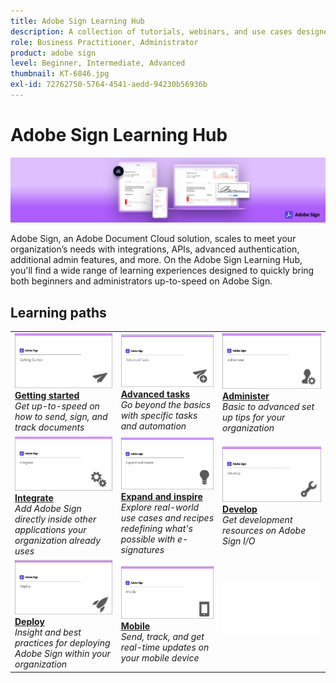```yaml
---
title: Adobe Sign Learning Hub
description: A collection of tutorials, webinars, and use cases designed to quickly bring both beginners and administrators up-to-speed on Adobe Sign
role: Business Practitioner, Administrator
product: adobe sign
level: Beginner, Intermediate, Advanced
thumbnail: KT-6846.jpg
exl-id: 72762750-5764-4541-aedd-94230b56936b
---
```

# Adobe Sign Learning Hub

![Adobe Sign Hero Image](assets/Hero_Sign.jpg)

Adobe Sign, an Adobe Document Cloud solution, scales to meet your organization’s needs with integrations, APIs, advanced authentication, additional admin features, and more. On the Adobe Sign Learning Hub, you'll find a wide range of learning experiences designed to quickly bring both beginners and administrators up-to-speed on Adobe Sign.

## Learning paths

<table style="table-layout:fixed">
<tr>
  <td>
    <a href="sign-beginner-tutorials/beginner-users-overview.md">
      <img alt="Getting started" src="assets/AS_Title_Getting-Started.png" />
    </a>
    <div>
    <a href="sign-beginner-tutorials/beginner-users-overview.md"><strong>Getting started</strong></a>
    </div>
    <em>Get up-to-speed on how to send, sign, and track documents</em>
    <br>
  </td>
  <td>
    <a href="sign-advanced-users/advanced-users-overview.md">
      <img alt="Advanced tasks" src="assets/AS_Title_Advanced.png" />
    </a>
    <div>
    <a href="sign-advanced-users/advanced-users-overview.md"><strong>Advanced tasks</strong></a>
    </div>
    <em>Go beyond the basics with specific tasks and automation</em>
    <br>
  </td>  
  <td>
    <a href="admin/intro-admin-overview.md">
      <img alt="Administer" src="assets/AS_Title_Administer.png" />
    </a>
    <div>
    <a href="admin/intro-admin-overview.md"><strong>Administer</strong></a>
    </div>
    <em>Basic to advanced set up tips for your organization</em>
    <br>
  </td>
</tr>
<tr>
  <td>
    <a href="integrations/integrations-overview.md">
      <img alt="Integrate" src="assets/AS_Title_Integrate.png" />
    </a>
    <div>
    <a href="integrations/integrations-overview.md"><strong>Integrate</strong></a>
    </div>
    <em>Add Adobe Sign directly inside other applications your organization already uses</em>
    <br>
  </td>
  <td>
    <a href="sign-usecase/expand-inspire-overview.md">
      <img alt="Expand and Inspire" src="assets/AS_Title_Inspire.png" />
    </a>
    <div>
    <a href="sign-usecase/expand-inspire-overview.md"><strong>Expand and inspire</strong></a>
    </div>
    <em>Explore real-world use cases and recipes redefining what's possible with e-signatures</em>
    <br>
  </td>  
  <td>
    <a href="develop/develop-overview.md">
      <img alt="Develop" src="assets/AS_Title_Develop.png" />
    </a>
    <div>
    <a href="develop/develop-overview.md"><strong>Develop</strong></a>
    </div>
    <em>Get development resources on Adobe Sign I/O</em>
    <br>
  </td>
</tr>
<tr>
  <td>
    <a href="deploy-overview.md">
      <img alt="Deploy" src="assets/AS_Title_Deploy.png" />
    </a>
    <div>
    <a href="deploy-overview.md"><strong>Deploy</strong></a>
    </div>
    <em>Insight and best practices for deploying Adobe Sign within your organization</em>
    <br>
  </td>
  <td>
    <a href="mobile-overview.md">
      <img alt="Mobile" src="assets/AS_Title_Mobile.png" />
    </a>
    <div>
    <a href="mobile-overview.md"><strong>Mobile</strong></a>
    </div>
    <em>Send, track, and get real-time updates on your mobile device</em>
    <br>
  </td>  
  <td>
   <img alt="Spacer" src="assets/Whitespacer.png" />
    <div>
    <br>
  </td>
</tr>
</table>
